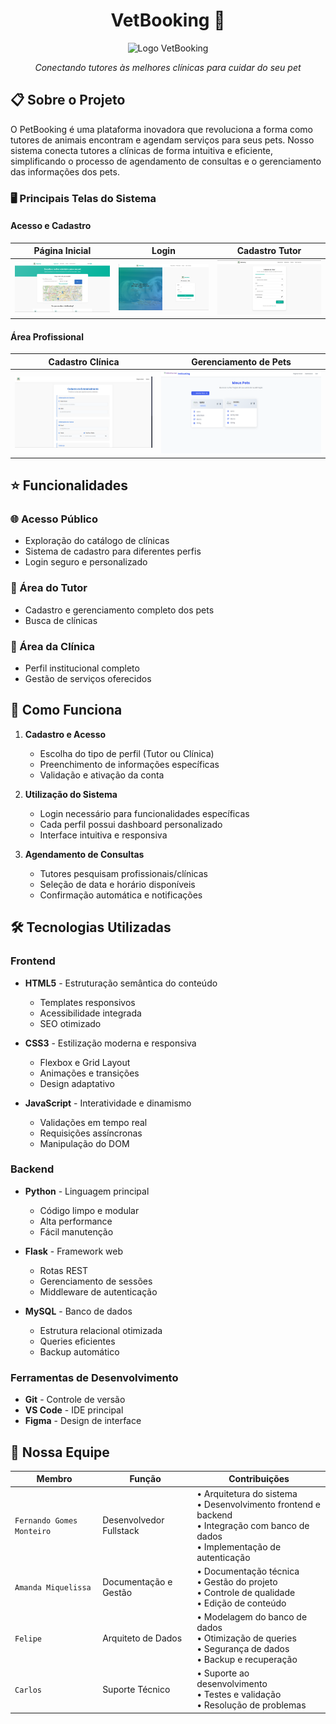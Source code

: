 <div align="center">

# VetBooking 🐾

![Logo VetBooking](img/WhatsApp%20Image%202024-09-26%20at%2013.36.23%20(1).jpeg)

*Conectando tutores às melhores clínicas para cuidar do seu pet*

</div>

## 📋 Sobre o Projeto

O PetBooking é uma plataforma inovadora que revoluciona a forma como tutores de animais encontram e agendam serviços para seus pets. Nosso sistema conecta tutores a clínicas de forma intuitiva e eficiente, simplificando o processo de agendamento de consultas e o gerenciamento das informações dos pets.

### 🖥️ Principais Telas do Sistema

#### Acesso e Cadastro
| Página Inicial | Login | Cadastro Tutor |
|----------------|-------|----------------|
| ![Home](screenshots/Home.png) | ![Login](screenshots/login.png) | ![Tutor](screenshots/cadastroTutor.png) |

#### Área Profissional
| Cadastro Clínica | Gerenciamento de Pets |
|------------------|----------------------|
| ![Clínica](screenshots/CadastroClinica.png) | ![Pet](screenshots/cadastraAnimais.png) |

## ⭐ Funcionalidades

### 🌐 Acesso Público
- Exploração do catálogo de clínicas
- Sistema de cadastro para diferentes perfis
- Login seguro e personalizado

### 🐾 Área do Tutor
- Cadastro e gerenciamento completo dos pets
- Busca de clínicas



### 🏥 Área da Clínica
- Perfil institucional completo
- Gestão de serviços oferecidos

## 🔄 Como Funciona

1. **Cadastro e Acesso**
   - Escolha do tipo de perfil (Tutor ou Clínica)
   - Preenchimento de informações específicas
   - Validação e ativação da conta

2. **Utilização do Sistema**
   - Login necessário para funcionalidades específicas
   - Cada perfil possui dashboard personalizado
   - Interface intuitiva e responsiva

3. **Agendamento de Consultas**
   - Tutores pesquisam profissionais/clínicas
   - Seleção de data e horário disponíveis
   - Confirmação automática e notificações

## 🛠️ Tecnologias Utilizadas

### Frontend
- **HTML5** - Estruturação semântica do conteúdo
  - Templates responsivos
  - Acessibilidade integrada
  - SEO otimizado

- **CSS3** - Estilização moderna e responsiva
  - Flexbox e Grid Layout
  - Animações e transições
  - Design adaptativo

- **JavaScript** - Interatividade e dinamismo
  - Validações em tempo real
  - Requisições assíncronas
  - Manipulação do DOM

### Backend
- **Python** - Linguagem principal
  - Código limpo e modular
  - Alta performance
  - Fácil manutenção

- **Flask** - Framework web
  - Rotas REST
  - Gerenciamento de sessões
  - Middleware de autenticação

- **MySQL** - Banco de dados
  - Estrutura relacional otimizada
  - Queries eficientes
  - Backup automático

### Ferramentas de Desenvolvimento
- **Git** - Controle de versão
- **VS Code** - IDE principal
- **Figma** - Design de interface

## 👥 Nossa Equipe

| Membro | Função | Contribuições |
|--------|---------|---------------|
| `Fernando Gomes Monteiro` | Desenvolvedor Fullstack | • Arquitetura do sistema<br>• Desenvolvimento frontend e backend<br>• Integração com banco de dados<br>• Implementação de autenticação |
| `Amanda Miquelissa` | Documentação e Gestão | • Documentação técnica<br>• Gestão do projeto<br>• Controle de qualidade<br>• Edição de conteúdo |
| `Felipe` | Arquiteto de Dados | • Modelagem do banco de dados<br>• Otimização de queries<br>• Segurança de dados<br>• Backup e recuperação |
| `Carlos` | Suporte Técnico | • Suporte ao desenvolvimento<br>• Testes e validação<br>• Resolução de problemas<br>
